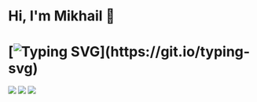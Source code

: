 Hi, I'm Mikhail :wave:
====================
[![Typing SVG](https://readme-typing-svg.herokuapp.com/?color=0000FF&lines=High+school+student+from+Russia.)](https://git.io/typing-svg)
====================
![](https://komarev.com/ghpvc/?username=0SouthBoss0)
![](https://img.shields.io/github/followers/0SouthBoss0?style=social)
![](https://img.shields.io/youtube/views/dQw4w9WgXcQ?style=social)
